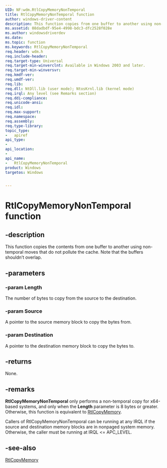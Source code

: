 ```yaml
---
UID: NF:wdm.RtlCopyMemoryNonTemporal
title: RtlCopyMemoryNonTemporal function
author: windows-driver-content
description: This function copies from one buffer to another using non-temporal moves that do not pollute the cache. The buffers shouldn’t overlap.
ms.assetid: 08dadbdf-95e4-4998-bdc3-dfc2528f028e
ms.author: windowsdriverdev
ms.date: 
ms.topic: function
ms.keywords: RtlCopyMemoryNonTemporal
req.header: wdm.h
req.include-header:
req.target-type: Universal
req.target-min-winverclnt: Available in Windows 2003 and later.
req.target-min-winversvr:
req.kmdf-ver:
req.umdf-ver:
req.lib:
req.dll: NtDll.lib (user mode); NtosKrnl.lib (kernel mode)
req.irql: Any level (see Remarks section)
req.ddi-compliance:
req.unicode-ansi:
req.idl:
req.max-support:
req.namespace:
req.assembly:
req.type-library: 
topic_type: 
-	apiref
api_type: 
-	
api_location: 
-	
api_name: 
-	RtlCopyMemoryNonTemporal
product: Windows
targetos: Windows


---
```


# RtlCopyMemoryNonTemporal function


## -description

This function copies the contents from one buffer to another using non-temporal moves that do not pollute the cache. Note that the buffers shouldn’t overlap.

## -parameters

### -param Length
The number of bytes to copy from the source to the destination.

### -param Source
A pointer to the source memory block to copy the bytes from.

### -param Destination
A pointer to the destination memory block to copy the bytes to.

## -returns
None.

## -remarks

**RtlCopyMemoryNonTemporal** only performs a non-temporal copy for x64-based systems, and only when the **Length** parameter is 8 bytes or greater. Otherwise, this function is equivalent to [RtlCopyMemory](https://docs.microsoft.com/windows-hardware/drivers/ddi/content/wdm/nf-wdm-rtlcopymemory).

Callers of RtlCopyMemoryNonTemporal can be running at any IRQL if the source and destination memory blocks are in nonpaged system memory. Otherwise, the caller must be running at IRQL <= APC_LEVEL.


## -see-also

[RtlCopyMemory](https://docs.microsoft.com/windows-hardware/drivers/ddi/content/wdm/nf-wdm-rtlcopymemory)